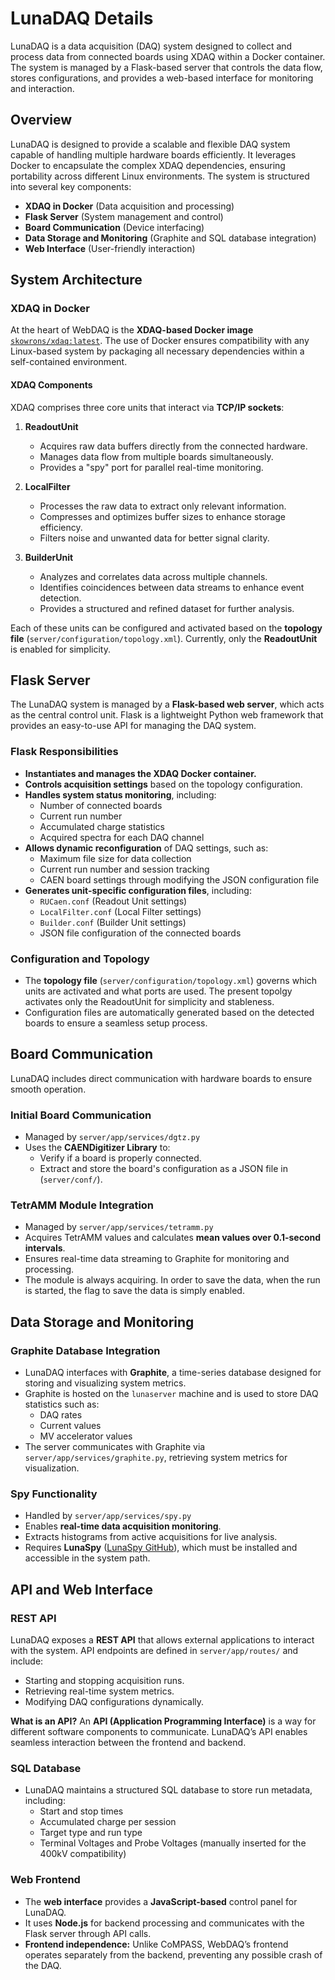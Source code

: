 # LunaDAQ Details

LunaDAQ is a data acquisition (DAQ) system designed to collect and process data from connected boards using XDAQ within a Docker container. The system is managed by a Flask-based server that controls the data flow, stores configurations, and provides a web-based interface for monitoring and interaction.

## Overview
LunaDAQ is designed to provide a scalable and flexible DAQ system capable of handling multiple hardware boards efficiently. It leverages Docker to encapsulate the complex XDAQ dependencies, ensuring portability across different Linux environments. The system is structured into several key components:
- **XDAQ in Docker** (Data acquisition and processing)
- **Flask Server** (System management and control)
- **Board Communication** (Device interfacing)
- **Data Storage and Monitoring** (Graphite and SQL database integration)
- **Web Interface** (User-friendly interaction)

## System Architecture
### XDAQ in Docker
At the heart of WebDAQ is the **XDAQ-based Docker image** [`skowrons/xdaq:latest`](https://hub.docker.com/r/skowrons/xdaq). The use of Docker ensures compatibility with any Linux-based system by packaging all necessary dependencies within a self-contained environment.

#### XDAQ Components
XDAQ comprises three core units that interact via **TCP/IP sockets**:

1. **ReadoutUnit**
   - Acquires raw data buffers directly from the connected hardware.
   - Manages data flow from multiple boards simultaneously.
   - Provides a "spy" port for parallel real-time monitoring.

2. **LocalFilter**
   - Processes the raw data to extract only relevant information.
   - Compresses and optimizes buffer sizes to enhance storage efficiency.
   - Filters noise and unwanted data for better signal clarity.

3. **BuilderUnit**
   - Analyzes and correlates data across multiple channels.
   - Identifies coincidences between data streams to enhance event detection.
   - Provides a structured and refined dataset for further analysis.

Each of these units can be configured and activated based on the **topology file** (`server/configuration/topology.xml`). Currently, only the **ReadoutUnit** is enabled for simplicity.

## Flask Server
The LunaDAQ system is managed by a **Flask-based web server**, which acts as the central control unit. Flask is a lightweight Python web framework that provides an easy-to-use API for managing the DAQ system.

### Flask Responsibilities
- **Instantiates and manages the XDAQ Docker container.**
- **Controls acquisition settings** based on the topology configuration.
- **Handles system status monitoring**, including:
  - Number of connected boards
  - Current run number
  - Accumulated charge statistics
  - Acquired spectra for each DAQ channel
- **Allows dynamic reconfiguration** of DAQ settings, such as:
  - Maximum file size for data collection
  - Current run number and session tracking
  - CAEN board settings through modifying the JSON configuration file
- **Generates unit-specific configuration files**, including:
  - `RUCaen.conf` (Readout Unit settings)
  - `LocalFilter.conf` (Local Filter settings)
  - `Builder.conf` (Builder Unit settings)
  - JSON file configuration of the connected boards

### Configuration and Topology
- The **topology file** (`server/configuration/topology.xml`) governs which units are activated and what ports are used. The present topolgy activates only the ReadoutUnit for simplicity and stableness.
- Configuration files are automatically generated based on the detected boards to ensure a seamless setup process.

## Board Communication
LunaDAQ includes direct communication with hardware boards to ensure smooth operation.

### Initial Board Communication
- Managed by `server/app/services/dgtz.py`
- Uses the **CAENDigitizer Library** to:
  - Verify if a board is properly connected.
  - Extract and store the board's configuration as a JSON file in (`server/conf/`).

### TetrAMM Module Integration
- Managed by `server/app/services/tetramm.py`
- Acquires TetrAMM values and calculates **mean values over 0.1-second intervals**.
- Ensures real-time data streaming to Graphite for monitoring and processing.
- The module is always acquiring. In order to save the data, when the run is started, the flag to save the data is simply enabled.

## Data Storage and Monitoring
### Graphite Database Integration
- LunaDAQ interfaces with **Graphite**, a time-series database designed for storing and visualizing system metrics.
- Graphite is hosted on the `lunaserver` machine and is used to store DAQ statistics such as:
  - DAQ rates
  - Current values
  - MV accelerator values
- The server communicates with Graphite via `server/app/services/graphite.py`, retrieving system metrics for visualization.

### Spy Functionality
- Handled by `server/app/services/spy.py`
- Enables **real-time data acquisition monitoring**.
- Extracts histograms from active acquisitions for live analysis.
- Requires **LunaSpy** ([LunaSpy GitHub](https://github.com/skowrons94/LunaSpy)), which must be installed and accessible in the system path.

## API and Web Interface
### REST API
LunaDAQ exposes a **REST API** that allows external applications to interact with the system. API endpoints are defined in `server/app/routes/` and include:
- Starting and stopping acquisition runs.
- Retrieving real-time system metrics.
- Modifying DAQ configurations dynamically.

**What is an API?**
An **API (Application Programming Interface)** is a way for different software components to communicate. LunaDAQ’s API enables seamless interaction between the frontend and backend.

### SQL Database
- LunaDAQ maintains a structured SQL database to store run metadata, including:
  - Start and stop times
  - Accumulated charge per session
  - Target type and run type
  - Terminal Voltages and Probe Voltages (manually inserted for the 400kV compatibility)
  
### Web Frontend
- The **web interface** provides a **JavaScript-based** control panel for LunaDAQ.
- It uses **Node.js** for backend processing and communicates with the Flask server through API calls.
- **Frontend independence:** Unlike CoMPASS, WebDAQ’s frontend operates separately from the backend, preventing any possible crash of the DAQ.
